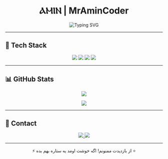 <!-- هدر -->
<h1 align="center">ⲀⲘⲒⲚ | MrAminCoder</h1>

<!-- انیمیشن تایپی -->
<p align="center">
  <img src="https://readme-typing-svg.demolab.com?font=Fira+Code&size=24&pause=1000&color=00F7FF&center=true&vCenter=true&width=500&lines=Welcome+To+My+GitHub+%7C+%E2%B2%80%E2%B2%98%E2%B2%92%E2%B2%9A" alt="Typing SVG" />
</p>

---

## 🧠 Tech Stack

<p align="center">
  <img src="https://img.shields.io/badge/Python-3776AB?style=for-the-badge&logo=python&logoColor=white"/>
  <img src="https://img.shields.io/badge/Java-007396?style=for-the-badge&logo=java&logoColor=white"/>
  <img src="https://img.shields.io/badge/PHP-8892BE?style=for-the-badge&logo=php&logoColor=white"/>
  <img src="https://img.shields.io/badge/Sketchware-Android-orange?style=for-the-badge&logo=android&logoColor=white"/>
</p>

---

## 📊 GitHub Stats

<p align="center">
  <img src="https://github-readme-stats.vercel.app/api?username=MrAminCoder&show_icons=true&theme=tokyonight&hide_border=true&rank_icon=github" />
</p>
<p align="center">
  <img src="https://github-readme-stats.vercel.app/api/top-langs/?username=MrAminCoder&layout=compact&theme=tokyonight&hide_border=true" />
</p>

---

## 📱 Contact

<p align="center">
  <a href="https://t.me/iemrz">
    <img src="https://img.shields.io/badge/Telegram-iemrz-2ca5e0?style=for-the-badge&logo=telegram&logoColor=white"/>
  </a>
  <a href="https://rubika.ir/imcoder">
    <img src="https://img.shields.io/badge/Rubika-imcoder-blueviolet?style=for-the-badge&logo=messenger&logoColor=white"/>
  </a>
</p>

---

<p align="center">
  ⚡ از بازدیدت ممنونم! اگه خوشت اومد یه ستاره بهم بده ⭐
</p>
